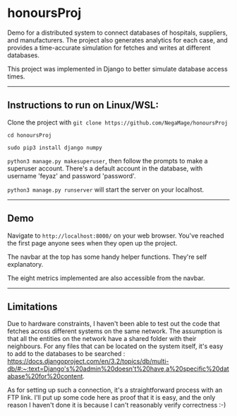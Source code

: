 # honoursProj


Demo for a distributed system to connect databases of hospitals, suppliers, and manufacturers. The project also generates analytics for each case, and provides a time-accurate simulation for fetches and writes at different databases. 

This project was implemented in Django to better simulate database access times. 
***
## Instructions to run on Linux/WSL:


Clone the project with `git clone https://github.com/NegaMage/honoursProj`

`cd honoursProj`

`sudo pip3 install django numpy`

`python3 manage.py makesuperuser`, then follow the prompts to make a superuser account. There's a default account in the database, with username 'feyaz' and password 'password'.

`python3 manage.py runserver` will start the server on your localhost.

***
## Demo

Navigate to `http://localhost:8000/` on your web browser. You've reached the first page anyone sees when they open up the project.

The navbar at the top has some handy helper functions. They're self explanatory.

The eight metrics implemented are also accessible from the navbar. 

***
## Limitations

Due to hardware constraints, I haven't been able to test out the code that fetches across different systems on the same network. The assumption is that all the entities on the network have a shared folder with their neighbours. For any files that can be located on the system itself, it's easy to add to the databases to be searched : https://docs.djangoproject.com/en/3.2/topics/db/multi-db/#:~:text=Django's%20admin%20doesn't%20have,a%20specific%20database%20for%20content. 

As for setting up such a connection, it's a straightforward process with an FTP link. I'll put up some code here as proof that it is easy, and the only reason I haven't done it is because I can't reasonably verify correctness :-)




